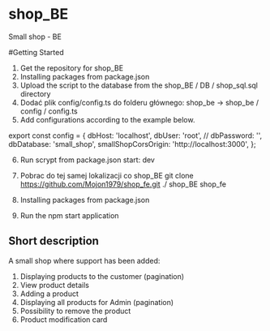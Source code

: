 # shop_BE
Small shop - BE

#Getting Started

1. Get the repository for shop_BE
2. Installing packages from package.json
3. Upload the script to the database from the shop_BE / DB / shop_sql.sql directory
4. Dodać plik config/config.ts do folderu głównego: shop_be  -> shop_be / config / config.ts
5. Add configurations according to the example below.

export const config = {
  dbHost: 'localhost',
  dbUser: 'root',
  // dbPassword: '',
  dbDatabase: 'small_shop',
  smallShopCorsOrigin: 'http://localhost:3000',
};

6. Run scrypt from package.json start: dev
7. Pobrac do tej samej lokalizacji co shop_BE git clone https://github.com/Mojon1979/shop_fe.git
./
  shop_BE
  shop_fe

8. Installing packages from package.json
9. Run the npm start application

## Short description

A small shop where support has been added:

1. Displaying products to the customer (pagination)
2. View product details
3. Adding a product
4. Displaying all products for Admin (pagination)
5. Possibility to remove the product
6. Product modification card

